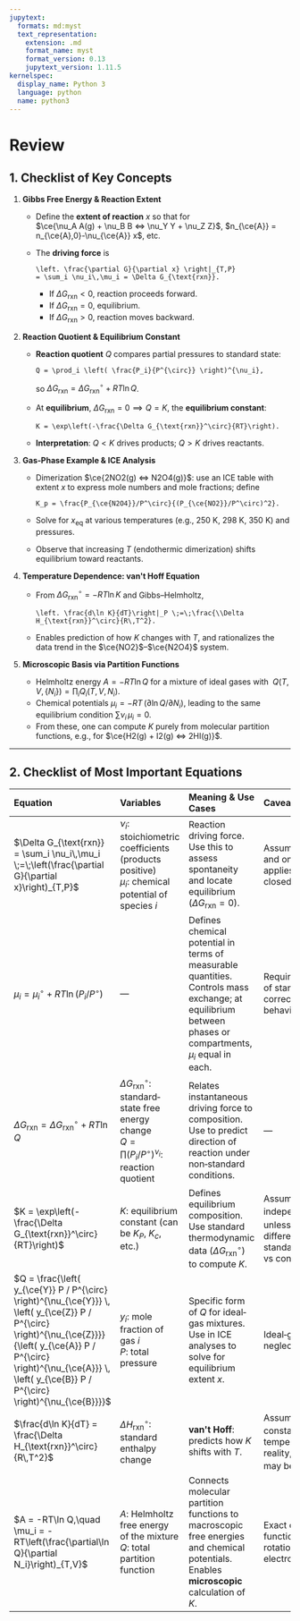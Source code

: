 ```yaml
---
jupytext:
  formats: md:myst
  text_representation:
    extension: .md
    format_name: myst
    format_version: 0.13
    jupytext_version: 1.11.5
kernelspec:
  display_name: Python 3
  language: python
  name: python3
---
```


# Review

## 1. Checklist of Key Concepts

1. **Gibbs Free Energy & Reaction Extent**
   - Define the **extent of reaction** $x$ so that for  
     $\ce{\nu_A A(g) + \nu_B B <=> \nu_Y Y + \nu_Z Z}$, $n_{\ce{A}} = n_{\ce{A},0}-\nu_{\ce{A}} x$, etc.
   - The **driving force** is

     ```{math}
     \left. \frac{\partial G}{\partial x} \right|_{T,P}
     = \sum_i \nu_i\,\mu_i = \Delta G_{\text{rxn}}.
     ```

     - If $\Delta G_{\text{rxn}}<0$, reaction proceeds forward.
     - If $\Delta G_{\text{rxn}}=0$, equilibrium.
     - If $\Delta G_{\text{rxn}}>0$, reaction moves backward.

2. **Reaction Quotient & Equilibrium Constant**
   - **Reaction quotient** $Q$ compares partial pressures to standard state:

     ```{math}
     Q = \prod_i \left( \frac{P_i}{P^{\circ}} \right)^{\nu_i},
     ```

     so $\Delta G_{\text{rxn}} = \Delta G_{\text{rxn}}^\circ + RT\ln Q$.
   - At **equilibrium**, $\Delta G_{\text{rxn}}=0\implies Q=K$, the **equilibrium constant**:

     ```{math}
     K = \exp\left(-\frac{\Delta G_{\text{rxn}}^\circ}{RT}\right).
     ```

   - **Interpretation**: $Q<K$ drives products; $Q>K$ drives reactants.

3. **Gas‐Phase Example & ICE Analysis**
   - Dimerization $\ce{2NO2(g) <=> N2O4(g)}$: use an ICE table with extent $x$ to express mole numbers and mole fractions; define

     ```{math}
     K_p = \frac{P_{\ce{N2O4}}/P^\circ}{(P_{\ce{NO2}}/P^\circ)^2}.
     ```

   - Solve for $x_\text{eq}$ at various temperatures (e.g., 250 K, 298 K, 350 K) and pressures.
   - Observe that increasing $T$ (endothermic dimerization) shifts equilibrium toward reactants.

4. **Temperature Dependence: van't Hoff Equation**
   - From $\Delta G_{\text{rxn}}^\circ = -RT\ln K$ and Gibbs–Helmholtz,

     ```{math}
     \left. \frac{d\ln K}{dT}\right|_P \;=\;\frac{\\Delta H_{\text{rxn}}^\circ}{R\,T^2}.
     ```

   - Enables prediction of how $K$ changes with $T$, and rationalizes the data trend in the $\ce{NO2}$–$\ce{N2O4}$ system.

5. **Microscopic Basis via Partition Functions**
   - Helmholtz energy $A=-RT\ln Q$ for a mixture of ideal gases with $\;Q(T,V,\{N_i\})=\prod_i Q_i(T,V,N_i)$.
   - Chemical potentials $\mu_i=-RT\,(\partial\ln Q/\partial N_i)$, leading to the same equilibrium condition $\sum\nu_i\,\mu_i=0$.
   - From these, one can compute $K$ purely from molecular partition functions, e.g., for $\ce{H2(g) + I2(g) <=> 2HI(g)}$.

---

## 2. Checklist of Most Important Equations

| **Equation** | **Variables** | **Meaning & Use Cases** | **Caveats/Approximations** |
|:-|:-|:-|:-|
| $\Delta G_{\text{rxn}} = \sum_i \nu_i\,\mu_i \;=\;\left(\frac{\partial G}{\partial x}\right)_{T,P}$ | $\nu_i$: stoichiometric coefficients (products positive)<br>$\mu_i$: chemical potential of species $i$ | Reaction driving force. Use this to assess spontaneity and locate equilibrium $\left( \Delta G_{\text{rxn}} = 0 \right)$. | Assumes constant $T,P$ and only $PV$ work; applies generally to closed, simple systems. |
| $\mu_i = \mu_i^\circ + RT\ln\left( P_i / P^{\circ} \right)$ | — | Defines chemical potential in terms of measurable quantities. Controls mass exchange; at equilibrium between phases or compartments, $\mu_i$ equal in each. | Requires proper choice of standard state and correction for nonideal behavior. |
| $\Delta G_{\text{rxn}} = \Delta G_{\text{rxn}}^\circ + RT\ln Q$ | $\Delta G_{\text{rxn}}^\circ$: standard‐state free energy change<br>$Q=\prod \left( P_i / P^{\circ} \right)^{\nu_i}$: reaction quotient | Relates instantaneous driving force to composition. Use to predict direction of reaction under non‐standard conditions. | — |
| $K = \exp\left(-\frac{\Delta G_{\text{rxn}}^\circ}{RT}\right)$ | $K$: equilibrium constant (can be $K_P$, $K_c$, etc.) | Defines equilibrium composition. Use standard thermodynamic data ($\Delta G_{\text{rxn}}^\circ$) to compute $K$. | Assumes temperature‐independent $\Delta G_{\text{rxn}}^\circ$ unless corrected; different $K$ for different standard states (pressure vs concentration). |
| $Q = \frac{\left( y_{\ce{Y}} P / P^{\circ} \right)^{\nu_{\ce{Y}}} \, \left( y_{\ce{Z}} P / P^{\circ} \right)^{\nu_{\ce{Z}}}}{\left( y_{\ce{A}} P / P^{\circ} \right)^{\nu_{\ce{A}}} \, \left( y_{\ce{B}} P / P^{\circ} \right)^{\nu_{\ce{B}}}}$ | $y_i$: mole fraction of gas $i$<br>$P$: total pressure | Specific form of $Q$ for ideal‐gas mixtures. Use in ICE analyses to solve for equilibrium extent $x$. | Ideal‐gas assumption; neglects nonidealities. |
| $\frac{d\ln K}{dT} = \frac{\Delta H_{\text{rxn}}^\circ}{R\,T^2}$ | $\Delta H_{\text{rxn}}^\circ$: standard enthalpy change | **van't Hoff**: predicts how $K$ shifts with $T$. | Assumes $\Delta H_{\text{rxn}}^\circ$ constant over the temperature range; in reality, $C_p$ corrections may be needed. |
| $A = -RT\ln Q,\quad \mu_i = -RT\left(\frac{\partial\ln Q}{\partial N_i}\right)_{T,V}$ | $A$: Helmholtz free energy of the mixture<br>$Q$: total partition function | Connects molecular partition functions to macroscopic free energies and chemical potentials. Enables **microscopic** calculation of $K$. | Exact only if full partition functions (translational, rotational, vibrational, electronic) are known. |
